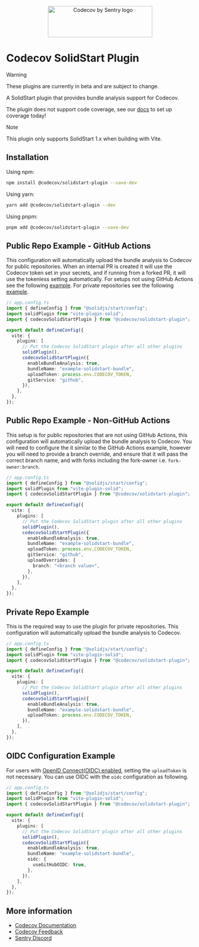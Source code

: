 <p align="center">
  <a href="https://about.codecov.io" target="_blank">
    <img src="https://about.codecov.io/wp-content/themes/codecov/assets/brand/sentry-cobranding/logos/codecov-by-sentry-logo.svg" alt="Codecov by Sentry logo" width="280" height="84">
  </a>
</p>

# Codecov SolidStart Plugin

> [!WARNING]
> These plugins are currently in beta and are subject to change.
>
> A SolidStart plugin that provides bundle analysis support for Codecov.
>
> The plugin does not support code coverage, see our [docs](https://docs.codecov.com/docs/quick-start) to set up coverage today!

> [!NOTE]
> This plugin only supports SolidStart 1.x when building with Vite.

## Installation

Using npm:

```bash
npm install @codecov/solidstart-plugin --save-dev
```

Using yarn:

```bash
yarn add @codecov/solidstart-plugin --dev
```

Using pnpm:

```bash
pnpm add @codecov/solidstart-plugin --save-dev
```

## Public Repo Example - GitHub Actions

This configuration will automatically upload the bundle analysis to Codecov for public repositories. When an internal PR is created it will use the Codecov token set in your secrets, and if running from a forked PR, it will use the tokenless setting automatically. For setups not using GitHub Actions see the following [example](#public-repo-example---non-github-actions). For private repositories see the following [example](#private-repo-example).

```ts
// app.config.ts
import { defineConfig } from "@solidjs/start/config";
import solidPlugin from "vite-plugin-solid";
import { codecovSolidStartPlugin } from "@codecov/solidstart-plugin";

export default defineConfig({
  vite: {
    plugins: [
      // Put the Codecov SolidStart plugin after all other plugins
      solidPlugin(),
      codecovSolidStartPlugin({
        enableBundleAnalysis: true,
        bundleName: "example-solidstart-bundle",
        uploadToken: process.env.CODECOV_TOKEN,
        gitService: "github",
      }),
    ],
  },
});
```

## Public Repo Example - Non-GitHub Actions

This setup is for public repositories that are not using GitHub Actions, this configuration will automatically upload the bundle analysis to Codecov. You will need to configure the it similar to the GitHub Actions example, however you will need to provide a branch override, and ensure that it will pass the correct branch name, and with forks including the fork-owner i.e. `fork-owner:branch`.

```ts
// app.config.ts
import { defineConfig } from "@solidjs/start/config";
import solidPlugin from "vite-plugin-solid";
import { codecovSolidStartPlugin } from "@codecov/solidstart-plugin";

export default defineConfig({
  vite: {
    plugins: [
      // Put the Codecov SolidStart plugin after all other plugins
      solidPlugin(),
      codecovSolidStartPlugin({
        enableBundleAnalysis: true,
        bundleName: "example-solidstart-bundle",
        uploadToken: process.env.CODECOV_TOKEN,
        gitService: "github",
        uploadOverrides: {
          branch: "<branch value>",
        },
      }),
    ],
  },
});
```

## Private Repo Example

This is the required way to use the plugin for private repositories. This configuration will automatically upload the bundle analysis to Codecov.

```ts
// app.config.ts
import { defineConfig } from "@solidjs/start/config";
import solidPlugin from "vite-plugin-solid";
import { codecovSolidStartPlugin } from "@codecov/solidstart-plugin";

export default defineConfig({
  vite: {
    plugins: [
      // Put the Codecov SolidStart plugin after all other plugins
      solidPlugin(),
      codecovSolidStartPlugin({
        enableBundleAnalysis: true,
        bundleName: "example-solidstart-bundle",
        uploadToken: process.env.CODECOV_TOKEN,
      }),
    ],
  },
});
```

## OIDC Configuration Example

For users with [OpenID Connect(OIDC) enabled](https://docs.github.com/en/actions/deployment/security-hardening-your-deployments/about-security-hardening-with-openid-connect), setting the `uploadToken` is not necessary. You can use OIDC with the `oidc` configuration as following.

```ts
// app.config.ts
import { defineConfig } from "@solidjs/start/config";
import solidPlugin from "vite-plugin-solid";
import { codecovSolidStartPlugin } from "@codecov/solidstart-plugin";

export default defineConfig({
  vite: {
    plugins: [
      // Put the Codecov SolidStart plugin after all other plugins
      solidPlugin(),
      codecovSolidStartPlugin({
        enableBundleAnalysis: true,
        bundleName: "example-solidstart-bundle",
        oidc: {
          useGitHubOIDC: true,
        },
      }),
    ],
  },
});
```

## More information

- [Codecov Documentation](https://docs.codecov.com/docs)
- [Codecov Feedback](https://github.com/codecov/feedback/discussions)
- [Sentry Discord](https://discord.gg/Ww9hbqr)
